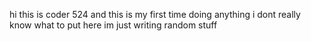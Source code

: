 hi this is coder 524 and this is my first time doing anything i dont really know  what to put here im just writing random stuff
